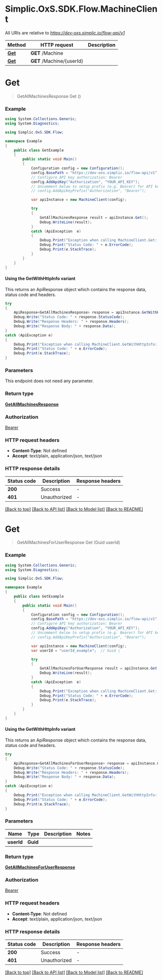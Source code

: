 # Simplic.OxS.SDK.Flow.MachineClient

All URIs are relative to *https://dev-oxs.simplic.io/flow-api/v1*

| Method | HTTP request | Description |
|--------|--------------|-------------|
| [**Get**](MachineClient.md#machineget) | **GET** /Machine |  |
| [**Get**](MachineClient.md#machineuseridget) | **GET** /Machine/{userId} |  |

<a id="machineget"></a>
# **Get**
> GetAllMachinesResponse Get ()



### Example
```csharp
using System.Collections.Generic;
using System.Diagnostics;

using Simplic.OxS.SDK.Flow;

namespace Example
{
    public class GetExample
    {
        public static void Main()
        {
            Configuration config = new Configuration();
            config.BasePath = "https://dev-oxs.simplic.io/flow-api/v1";
            // Configure API key authorization: Bearer
            config.AddApiKey("Authorization", "YOUR_API_KEY");
            // Uncomment below to setup prefix (e.g. Bearer) for API key, if needed
            // config.AddApiKeyPrefix("Authorization", "Bearer");

            var apiInstance = new MachineClient(config);

            try
            {
                GetAllMachinesResponse result = apiInstance.Get();
                Debug.WriteLine(result);
            }
            catch (ApiException  e)
            {
                Debug.Print("Exception when calling MachineClient.Get: " + e.Message);
                Debug.Print("Status Code: " + e.ErrorCode);
                Debug.Print(e.StackTrace);
            }
        }
    }
}
```

#### Using the GetWithHttpInfo variant
This returns an ApiResponse object which contains the response data, status code and headers.

```csharp
try
{
    ApiResponse<GetAllMachinesResponse> response = apiInstance.GetWithHttpInfo();
    Debug.Write("Status Code: " + response.StatusCode);
    Debug.Write("Response Headers: " + response.Headers);
    Debug.Write("Response Body: " + response.Data);
}
catch (ApiException e)
{
    Debug.Print("Exception when calling MachineClient.GetWithHttpInfo: " + e.Message);
    Debug.Print("Status Code: " + e.ErrorCode);
    Debug.Print(e.StackTrace);
}
```

### Parameters
This endpoint does not need any parameter.
### Return type

[**GetAllMachinesResponse**](GetAllMachinesResponse.md)

### Authorization

[Bearer](../README.md#Bearer)

### HTTP request headers

 - **Content-Type**: Not defined
 - **Accept**: text/plain, application/json, text/json


### HTTP response details
| Status code | Description | Response headers |
|-------------|-------------|------------------|
| **200** | Success |  -  |
| **401** | Unauthorized |  -  |

[[Back to top]](#) [[Back to API list]](../README.md#documentation-for-api-endpoints) [[Back to Model list]](../README.md#documentation-for-models) [[Back to README]](../README.md)

<a id="machineuseridget"></a>
# **Get**
> GetAllMachinesForUserResponse Get (Guid userId)



### Example
```csharp
using System.Collections.Generic;
using System.Diagnostics;

using Simplic.OxS.SDK.Flow;

namespace Example
{
    public class GetExample
    {
        public static void Main()
        {
            Configuration config = new Configuration();
            config.BasePath = "https://dev-oxs.simplic.io/flow-api/v1";
            // Configure API key authorization: Bearer
            config.AddApiKey("Authorization", "YOUR_API_KEY");
            // Uncomment below to setup prefix (e.g. Bearer) for API key, if needed
            // config.AddApiKeyPrefix("Authorization", "Bearer");

            var apiInstance = new MachineClient(config);
            var userId = "userId_example";  // Guid | 

            try
            {
                GetAllMachinesForUserResponse result = apiInstance.Get(userId);
                Debug.WriteLine(result);
            }
            catch (ApiException  e)
            {
                Debug.Print("Exception when calling MachineClient.Get: " + e.Message);
                Debug.Print("Status Code: " + e.ErrorCode);
                Debug.Print(e.StackTrace);
            }
        }
    }
}
```

#### Using the GetWithHttpInfo variant
This returns an ApiResponse object which contains the response data, status code and headers.

```csharp
try
{
    ApiResponse<GetAllMachinesForUserResponse> response = apiInstance.GetWithHttpInfo(userId);
    Debug.Write("Status Code: " + response.StatusCode);
    Debug.Write("Response Headers: " + response.Headers);
    Debug.Write("Response Body: " + response.Data);
}
catch (ApiException e)
{
    Debug.Print("Exception when calling MachineClient.GetWithHttpInfo: " + e.Message);
    Debug.Print("Status Code: " + e.ErrorCode);
    Debug.Print(e.StackTrace);
}
```

### Parameters

| Name | Type | Description | Notes |
|------|------|-------------|-------|
| **userId** | **Guid** |  |  |

### Return type

[**GetAllMachinesForUserResponse**](GetAllMachinesForUserResponse.md)

### Authorization

[Bearer](../README.md#Bearer)

### HTTP request headers

 - **Content-Type**: Not defined
 - **Accept**: text/plain, application/json, text/json


### HTTP response details
| Status code | Description | Response headers |
|-------------|-------------|------------------|
| **200** | Success |  -  |
| **401** | Unauthorized |  -  |

[[Back to top]](#) [[Back to API list]](../README.md#documentation-for-api-endpoints) [[Back to Model list]](../README.md#documentation-for-models) [[Back to README]](../README.md)


